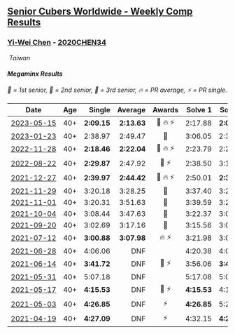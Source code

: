 <style>table {white-space: nowrap;}</style>
<link rel="stylesheet" type="text/css" href="/scw-comp/css/flags.css" />

## [Senior Cubers Worldwide - Weekly Comp Results](/scw-comp/results/)
### [Yi-Wei Chen](README.md) - [2020CHEN34](https://www.worldcubeassociation.org/persons/2020CHEN34?event=minx)

<i class="flag flag-TW" />&nbsp;Taiwan

#### Megaminx Results

<span style="white-space: nowrap;">🥇 = 1st senior</span>, <span style="white-space: nowrap;">🥈 = 2nd senior</span>, <span style="white-space: nowrap;">🥉 = 3rd senior</span>, <span style="white-space: nowrap;">🔥 = PR average</span>, <span style="white-space: nowrap;">⚡ = PR single</span>.

| Date | Age | Single | Average | Awards | Solve 1 | Solve 2 | Solve 3 | Solve 4 | Solve 5 | Video |
| :--: | :--: | --: | --: | :--: | --: | --: | --: | --: | --: | :-- |
| [2023-05-15](../../results/2023-05-15/minx.md) | 40+ | **2:09.15** | **2:13.63** | 🥇 🔥 ⚡ | 2:17.88 | **2:09.15** | 2:29.44 | **2:09.15** | 2:13.87 | [Desktop](https://www.facebook.com/events/943848890264789/permalink/945355003447511) / [Mobile](https://m.facebook.com/events/943848890264789?view=permalink&id=945355003447511) |
| [2023-01-23](../../results/2023-01-23/minx.md) | 40+ | 2:38.97 | 2:49.47 | 🥈 | 3:06.05 | 2:38.97 | 2:43.39 | DNS | DNS | [Desktop](https://www.facebook.com/events/492735749600024/permalink/498513875688878) / [Mobile](https://m.facebook.com/events/492735749600024?view=permalink&id=498513875688878) |
| [2022-11-28](../../results/2022-11-28/minx.md) | 40+ | **2:18.46** | **2:22.04** | 🥇 🔥 ⚡ | 2:23.79 | 2:23.88 | **2:18.46** | DNS | DNS | [Desktop](https://www.facebook.com/events/1541409726309933/permalink/1550307422086830) / [Mobile](https://m.facebook.com/events/1541409726309933?view=permalink&id=1550307422086830) |
| [2022-08-22](../../results/2022-08-22/minx.md) | 40+ | **2:29.87** | 2:47.92 | 🥇 ⚡ | 2:38.50 | 3:15.40 | **2:29.87** | DNS | DNS | [Desktop](https://www.facebook.com/events/1050714292295463/permalink/1057518574948368) / [Mobile](https://m.facebook.com/events/1050714292295463?view=permalink&id=1057518574948368) |
| [2021-12-27](../../results/2021-12-27/minx.md) | 40+ | **2:39.97** | **2:44.42** | 🥈 🔥 ⚡ | 2:50.01 | **2:39.97** | 2:43.28 | DNS | DNS | [Desktop](https://www.facebook.com/events/343359980546742/permalink/348434126705994) / [Mobile](https://m.facebook.com/events/343359980546742?view=permalink&id=348434126705994) |
| [2021-11-29](../../results/2021-11-29/minx.md) | 40+ | 3:20.18 | 3:28.25 | 🥈 | 3:37.40 | 3:27.16 | 3:20.18 | DNS | DNS | [Desktop](https://www.facebook.com/events/401731615009477/permalink/408497014332937) / [Mobile](https://m.facebook.com/events/401731615009477?view=permalink&id=408497014332937) |
| [2021-11-01](../../results/2021-11-01/minx.md) | 40+ | 3:20.31 | 3:51.63 | 🥈 | 3:39.59 | 3:20.31 | 4:35.00 | DNS | DNS | [Desktop](https://www.facebook.com/events/556108165479652/permalink/559857155104753) / [Mobile](https://m.facebook.com/events/556108165479652?view=permalink&id=559857155104753) |
| [2021-10-04](../../results/2021-10-04/minx.md) | 40+ | 3:08.44 | 3:47.63 | 🥉 | 3:22.37 | 3:08.44 | 4:52.09 | DNS | DNS | [Desktop](https://www.facebook.com/events/1102565390277531/permalink/1110690636131673) / [Mobile](https://m.facebook.com/events/1102565390277531?view=permalink&id=1110690636131673) |
| [2021-09-20](../../results/2021-09-20/minx.md) | 40+ | 3:02.69 | 3:17.16 | 🥉 | 3:15.56 | 3:02.69 | 3:33.24 | DNS | DNS | [Desktop](https://www.facebook.com/events/836337370416586/permalink/840988053284851) / [Mobile](https://m.facebook.com/events/836337370416586?view=permalink&id=840988053284851) |
| [2021-07-12](../../results/2021-07-12/minx.md) | 40+ | **3:00.88** | **3:07.98** | 🔥 ⚡ | 3:21.98 | 3:01.09 | **3:00.88** | DNS | DNS | [Desktop](https://www.facebook.com/events/511699716713156/permalink/518884655994662) / [Mobile](https://m.facebook.com/events/511699716713156?view=permalink&id=518884655994662) |
| [2021-06-28](../../results/2021-06-28/minx.md) | 40+ | 4:06.06 | DNF |  | 4:20.38 | 4:06.06 | DNS | DNS | DNS | [Desktop](https://www.facebook.com/events/849999075950147/permalink/854569368826451) / [Mobile](https://m.facebook.com/events/849999075950147?view=permalink&id=854569368826451) |
| [2021-06-14](../../results/2021-06-14/minx.md) | 40+ | **3:41.72** | DNF | 🥉 ⚡ | 3:56.06 | **3:41.72** | DNS | DNS | DNS | [Desktop](https://www.facebook.com/events/318989363128881/permalink/321800206181130) / [Mobile](https://m.facebook.com/events/318989363128881?view=permalink&id=321800206181130) |
| [2021-05-31](../../results/2021-05-31/minx.md) | 40+ | 5:07.18 | DNF |  | 5:17.08 | 5:07.18 | DNS | DNS | DNS | [Desktop](https://www.facebook.com/events/477312563557358/permalink/482552966366651) / [Mobile](https://m.facebook.com/events/477312563557358?view=permalink&id=482552966366651) |
| [2021-05-17](../../results/2021-05-17/minx.md) | 40+ | **4:15.53** | DNF | 🥉 ⚡ | **4:15.53** | 4:17.38 | DNS | DNS | DNS | [Desktop](https://www.facebook.com/events/294093895691078/permalink/294951155605352) / [Mobile](https://m.facebook.com/events/294093895691078?view=permalink&id=294951155605352) |
| [2021-05-03](../../results/2021-05-03/minx.md) | 40+ | **4:26.85** | DNF | ⚡ | **4:26.85** | 5:23.64 | DNS | DNS | DNS | [Desktop](https://www.facebook.com/events/2542204919406396/permalink/2542810172679204) / [Mobile](https://m.facebook.com/events/2542204919406396?view=permalink&id=2542810172679204) |
| [2021-04-19](../../results/2021-04-19/minx.md) | 40+ | **4:27.09** | DNF | ⚡ | 4:32.15 | **4:27.09** | DNS | DNS | DNS | [Desktop](https://www.facebook.com/events/195346665532379/permalink/201011438299235) / [Mobile](https://m.facebook.com/events/195346665532379?view=permalink&id=201011438299235) |


<!-- Global site tag (gtag.js) - Google Analytics -->
<script async src="https://www.googletagmanager.com/gtag/js?id=UA-86348435-3"></script>
<script>window.dataLayer = window.dataLayer || []; function gtag() {dataLayer.push(arguments);} gtag('js', new Date()); gtag('config', 'UA-86348435-3');</script>
